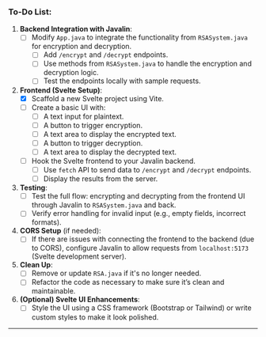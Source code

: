 ### To-Do List:

1. **Backend Integration with Javalin**:
   - [ ] Modify `App.java` to integrate the functionality from `RSASystem.java` for encryption and decryption.
     - [ ] Add `/encrypt` and `/decrypt` endpoints.
     - [ ] Use methods from `RSASystem.java` to handle the encryption and decryption logic.
     - [ ] Test the endpoints locally with sample requests.

2. **Frontend (Svelte Setup)**:
   - [x] Scaffold a new Svelte project using Vite.
   - [ ] Create a basic UI with:
     - [ ] A text input for plaintext.
     - [ ] A button to trigger encryption.
     - [ ] A text area to display the encrypted text.
     - [ ] A button to trigger decryption.
     - [ ] A text area to display the decrypted text.
   - [ ] Hook the Svelte frontend to your Javalin backend.
     - [ ] Use `fetch` API to send data to `/encrypt` and `/decrypt` endpoints.
     - [ ] Display the results from the server.

3. **Testing**:
   - [ ] Test the full flow: encrypting and decrypting from the frontend UI through Javalin to `RSASystem.java` and back.
   - [ ] Verify error handling for invalid input (e.g., empty fields, incorrect formats).

4. **CORS Setup** (if needed):
   - [ ] If there are issues with connecting the frontend to the backend (due to CORS), configure Javalin to allow requests from `localhost:5173` (Svelte development server).

5. **Clean Up**:
   - [ ] Remove or update `RSA.java` if it's no longer needed.
   - [ ] Refactor the code as necessary to make sure it’s clean and maintainable.

6. **(Optional) Svelte UI Enhancements**:
   - [ ] Style the UI using a CSS framework (Bootstrap or Tailwind) or write custom styles to make it look polished.

---